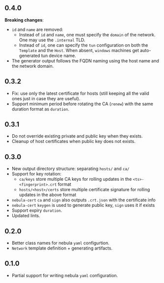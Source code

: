 ## 0.4.0

**Breaking changes**:
- `id` and `name` are removed:
  - Instead of `id` and `name`, one must specify the `domain` of the network. One may use the `.internal` TLD.
  - Instead of `id`, one can specify the `tun` configuration on both the `Template` and the `Host`. When absent,
    `windows` machines get auto-generated tun device name.
- The generator output follows the FQDN naming using the host name and the network domain.

## 0.3.2

- Fix: use only the latest certificate for hosts (still keeping all the valid ones just in case they are useful).
- Support minimum period before rotating the CA (`renew`) with the same duration format as `duration`.

## 0.3.1

- Do not override existing private and public key when they exists.
- Cleanup of host certificates when public key does not exists.

## 0.3.0

- New output directory structure: separating `hosts/` and `ca/`
- Support for key rotation:
  - `ca/keys` store multiple CA keys for rolling updates in the `<ts>-<fingerprint>.crt` format
  - `hosts/<host>/certs` store multiple certificate signature for rolling updates in the above format
- `nebula-cert` `ca` and `sign` also outputs `.crt.json` with the certificate info
- `nebula-cert` `keygen` is used to generate public key, `sign` uses it if exists
- Support expiry `duration`.
- Updated lints.

## 0.2.0

- Better class names for nebula `yaml` configurtion.
- `Network` template definition + generating artifacts.

## 0.1.0

- Partial support for writing nebula `yaml` configuration.
